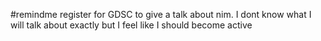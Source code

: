 #remindme register for GDSC to give a talk about nim. I dont know what I will talk about exactly but I feel like I should become active